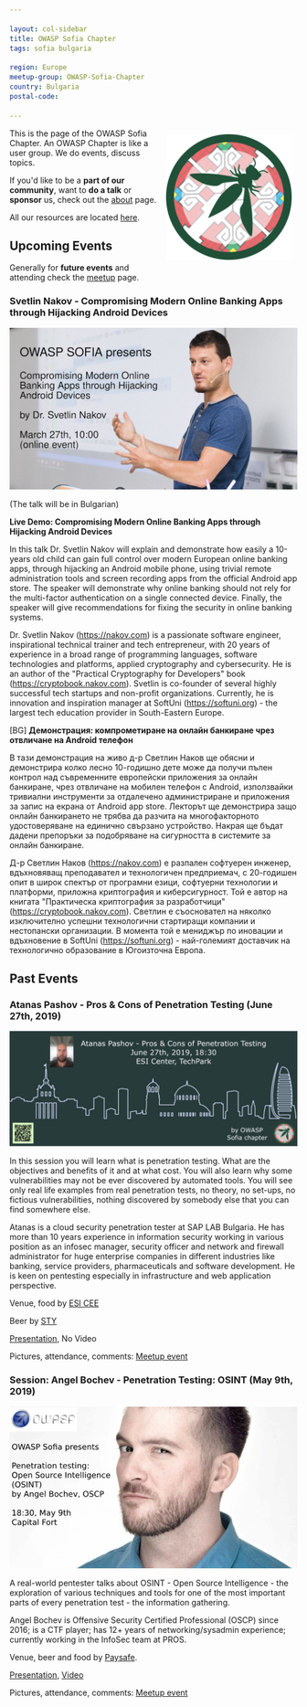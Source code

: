 ```yaml
---

layout: col-sidebar
title: OWASP Sofia Chapter
tags: sofia bulgaria

region: Europe
meetup-group: OWASP-Sofia-Chapter
country: Bulgaria
postal-code: 

---
```

<img align="right" style="padding: 10px;" width="220px" src="assets/images/logo.png" />

This is the page of the OWASP Sofia Chapter. An OWASP Chapter is like a user group. We do events, discuss topics.

If you'd like to be a **part of our community**, want to **do a talk** or **sponsor** us, check out the [about](#about) page.

All our resources are located [here](#resources).

## Upcoming Events

Generally for **future events** and attending check the [meetup](https://www.meetup.com/OWASP-Sofia-Chapter/) page.

### Svetlin Nakov - Compromising Modern Online Banking Apps through Hijacking Android Devices

![Banner](assets/images/2021.03.27.banner.and.text.jpeg)

(The talk will be in Bulgarian)

**Live Demo: Compromising Modern Online Banking Apps through Hijacking Android Devices**

In this talk Dr. Svetlin Nakov will explain and demonstrate how easily a 10-years old child can gain full control over modern European online banking apps, through hijacking an Android mobile phone, using trivial remote administration tools and screen recording apps from the official Android app store. The speaker will demonstrate why online banking should not rely for the multi-factor authentication on a single connected device. Finally, the speaker will give recommendations for fixing the security in online banking systems.

Dr. Svetlin Nakov (https://nakov.com) is a passionate software engineer, inspirational technical trainer and tech entrepreneur, with 20 years of experience in a broad range of programming languages, software technologies and platforms, applied cryptography and cybersecurity. He is an author of the "Practical Cryptography for Developers" book (https://cryptobook.nakov.com). Svetlin is co-founder of several highly successful tech startups and non-profit organizations. Currently, he is innovation and inspiration manager at SoftUni (https://softuni.org) - the largest tech education provider in South-Eastern Europe.

\[BG\]
**Демонстрация: компрометиране на онлайн банкиране чрез отвличане на Android телефон**

В тази демонстрация на живо д-р Светлин Наков ще обясни и демонстрира колко лесно 10-годишно дете може да получи пълен контрол над съвременните европейски приложения за онлайн банкиране, чрез отвличане на мобилен телефон с Android, използвайки тривиални инструменти за отдалечено администриране и приложения за запис на екрана от Android app store. Лекторът ще демонстрира защо онлайн банкирането не трябва да разчита на многофакторното удостоверяване на единично свързано устройство. Накрая ще бъдат дадени препоръки за подобряване на сигурността в системите за онлайн банкиране.

Д-р Светлин Наков (https://nakov.com) е разпален софтуерен инженер, вдъхновяващ преподавател и технологичен предприемач, с 20-годишен опит в широк спектър от програмни езици, софтуерни технологии и платформи, приложна криптография и киберсигурност. Той е автор на книгата "Практическа криптография за разработчици" (https://cryptobook.nakov.com). Светлин е съосновател на няколко изключително успешни технологични стартиращи компании и нестопански организации. В момента той е мениджър по иновации и вдъхновение в SoftUni (https://softuni.org) - най-големият доставчик на технологично образование в Югоизточна Европа.

## Past Events

### Atanas Pashov - Pros & Cons of Penetration Testing (June 27th, 2019)

![Banner](assets/images/2019.06.27.procons.png)

In this session you will learn what is penetration testing. What are the objectives and benefits of it and at what cost. You will also learn why some vulnerabilities may not be ever discovered by automated tools. You will see only real life examples from real penetration tests, no theory, no set-ups, no fictious vulnerabilities, nothing discovered by somebody else that you can find somewhere else.

Atanas is a cloud security penetration tester at SAP LAB Bulgaria. He has more than 10 years experience in information security working in various position as an infosec manager, security officer and network and firewall administrator for huge enterprise companies in different industries like banking, service providers, pharmaceuticals and software development. He is keen on pentesting especially in infrastructure and web application perspective.

Venue, food by [ESI CEE](https://esicenter.bg/)

Beer by [STY](https://sty.bz/)

[Presentation](https://speakerdeck.com/owaspsofia/owasp-sofia-atanas-pashov-pros-n-cons-of-penetration-testing-june-27th-2019),
No Video

Pictures, attendance, comments: [Meetup event](https://www.meetup.com/OWASP-Sofia-Chapter/events/261105250/)


### Session: Angel Bochev - Penetration Testing: OSINT (May 9th, 2019)

![Banner](assets/images/2019.05.09.osint.png)

A real-world pentester talks about OSINT - Open Source Intelligence - the exploration of various techniques and tools for one of the most important parts of every penetration test - the information gathering.

Angel Bochev is Offensive Security Certified Professional (OSCP) since 2016; is a CTF player; has 12+ years of networking/sysadmin experience; currently working in the InfoSec team at PROS.

Venue, beer and food by [Paysafe](https://paysafe.com).


[Presentation](https://speakerdeck.com/owaspsofia/owasp-sofia-angel-bochev-penetration-testing-osint-may-9th-2019),
[Video](https://www.youtube.com/watch?v=KIVSeSNGKSA)

Pictures, attendance, comments: [Meetup event](https://www.meetup.com/OWASP-Sofia-Chapter/events/261105250/)
